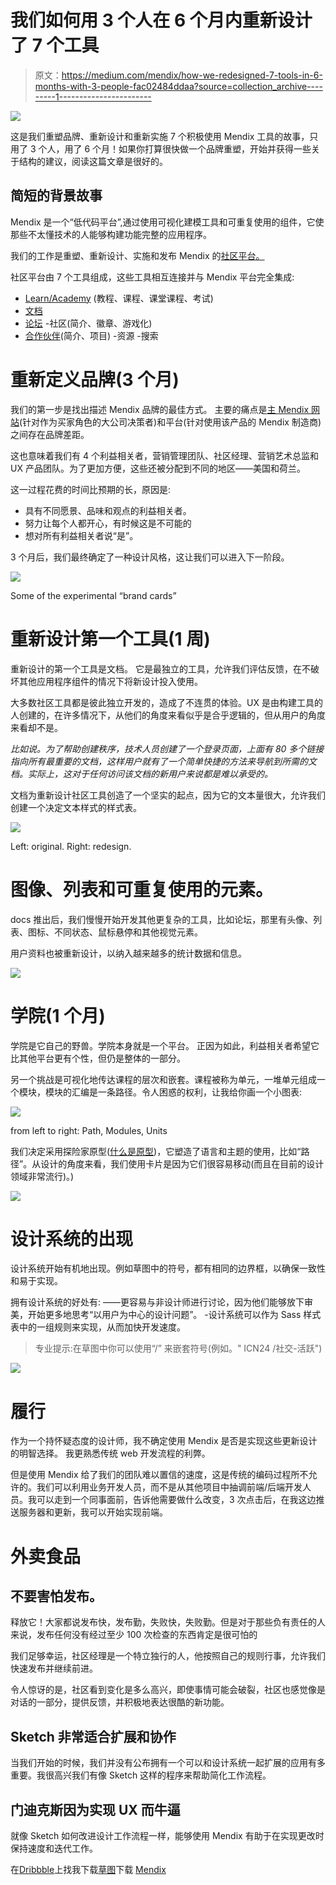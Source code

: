 # 我们如何用 3 个人在 6 个月内重新设计了 7 个工具

> 原文：<https://medium.com/mendix/how-we-redesigned-7-tools-in-6-months-with-3-people-fac02484ddaa?source=collection_archive---------1----------------------->

![](img/6d6edaed73baa487758d902a1a6896d3.png)

这是我们重塑品牌、重新设计和重新实施 7 个积极使用 Mendix 工具的故事，只用了 3 个人，用了 6 个月！如果你打算很快做一个品牌重塑，开始并获得一些关于结构的建议，阅读这篇文章是很好的。

## 简短的背景故事

Mendix 是一个“低代码平台”,通过使用可视化建模工具和可重复使用的组件，它使那些不太懂技术的人能够构建功能完整的应用程序。

我们的工作是重塑、重新设计、实施和发布 Mendix 的[社区平台。](https://developers.mendix.com/)

社区平台由 7 个工具组成，这些工具相互连接并与 Mendix 平台完全集成:

- [Learn/Academy](https://gettingstarted.mendixcloud.com/) (教程、课程、课堂课程、考试)
- [文档](https://docs.mendix.com/)
- [论坛](https://forum.mendix.com/index3.html)
-社区(简介、徽章、游戏化)
- [合作伙伴](https://www.mendix.com/solution-providers/)(简介、项目)
-资源
-搜索

# 重新定义品牌(3 个月)

我们的第一步是找出描述 Mendix 品牌的最佳方式。
主要的痛点是[主 Mendix 网站](http://www.mendix.com)(针对作为买家角色的大公司决策者)和平台(针对使用该产品的 Mendix 制造商)之间存在品牌差距。

这也意味着我们有 4 个利益相关者，营销管理团队、社区经理、营销艺术总监和 UX 产品团队。为了更加方便，这些还被分配到不同的地区——美国和荷兰。

这一过程花费的时间比预期的长，原因是:

*   具有不同愿景、品味和观点的利益相关者。
*   努力让每个人都开心，有时候这是不可能的
*   想对所有利益相关者说“是”。

3 个月后，我们最终确定了一种设计风格，这让我们可以进入下一阶段。

![](img/c368b6dce77b4002d440b6ff8d446151.png)

Some of the experimental “brand cards”

# 重新设计第一个工具(1 周)

重新设计的第一个工具是文档。
它是最独立的工具，允许我们评估反馈，在不破坏其他应用程序组件的情况下将新设计投入使用。

大多数社区工具都是彼此独立开发的，造成了不连贯的体验。UX 是由构建工具的人创建的，在许多情况下，从他们的角度来看似乎是合乎逻辑的，但从用户的角度来看却不是。

*比如说。为了帮助创建秩序，技术人员创建了一个登录页面，上面有 80 多个链接指向所有最重要的文档，这样用户就有了一个简单快捷的方法来导航到所需的文档。实际上，这对于任何访问该文档的新用户来说都是难以承受的。*

文档为重新设计社区工具创造了一个坚实的起点，因为它的文本量很大，允许我们创建一个决定文本样式的样式表。

![](img/842a7d241d5a41447f9398d7fd6d25a4.png)

Left: original. Right: redesign.

# 图像、列表和可重复使用的元素。

docs 推出后，我们慢慢开始开发其他更复杂的工具，比如论坛，那里有头像、列表、图标、不同状态、鼠标悬停和其他视觉元素。

用户资料也被重新设计，以纳入越来越多的统计数据和信息。

![](img/ae8f248763a44e310e26f8255d21b721.png)

# 学院(1 个月)

学院是它自己的野兽。学院本身就是一个平台。
正因为如此，利益相关者希望它比其他平台更有个性，但仍是整体的一部分。

另一个挑战是可视化地传达课程的层次和嵌套。课程被称为单元，一堆单元组成一个模块，模块的汇编是一条路径。令人困惑的权利，让我给你画一个小图表:

![](img/1057cdded2394177292c748fd6303711.png)

from left to right: Path, Modules, Units

我们决定采用探险家原型([什么是原型](https://www.culturetalk.com/explorer-archetype/))，它塑造了语言和主题的使用，比如“路径”。从设计的角度来看，我们使用卡片是因为它们很容易移动(而且在目前的设计领域非常流行)。)

![](img/4cd592a7b4c767f2677a7779d7279499.png)

# 设计系统的出现

设计系统开始有机地出现。例如草图中的符号，都有相同的边界框，以确保一致性和易于实现。

拥有设计系统的好处有:
——更容易与非设计师进行讨论，因为他们能够放下审美，开始更多地思考“以用户为中心的设计问题”。
-设计系统可以作为 Sass 样式表中的一组规则来实现，从而加快开发速度。

> 专业提示:在草图中你可以使用“/”
> 来嵌套符号(例如。" ICN24 /社交-活跃")

![](img/6025a6832acc3ef7644d7ea3bfc55ded.png)

# 履行

作为一个持怀疑态度的设计师，我不确定使用 Mendix 是否是实现这些更新设计的明智选择。
我更熟悉传统 web 开发流程的利弊。

但是使用 Mendix 给了我们的团队难以置信的速度，这是传统的编码过程所不允许的。我们可以利用业务开发人员，而不是从其他项目中抽调前端/后端开发人员。我可以走到一个同事面前，告诉他需要做什么改变，3 次点击后，在我这边推送服务器和更新，我可以开始实现前端。

# 外卖食品

## **不要害怕发布**。

释放它！大家都说发布快，发布勤，失败快，失败勤。但是对于那些负有责任的人来说，发布任何没有经过至少 100 次检查的东西肯定是很可怕的

我们足够幸运，社区经理是一个特立独行的人，他按照自己的规则行事，允许我们快速发布并继续前进。

令人惊讶的是，社区看到变化是多么高兴，即使事情可能会破裂，社区也感觉像是对话的一部分，提供反馈，并积极地表达很酷的新功能。

## **Sketch 非常适合扩展和协作**

当我们开始的时候，我们并没有公布拥有一个可以和设计系统一起扩展的应用有多重要。我很高兴我们有像 Sketch 这样的程序来帮助简化工作流程。

## **门迪克斯因为实现 UX 而牛逼**

就像 Sketch 如何改进设计工作流程一样，能够使用 Mendix 有助于在实现更改时保持速度和迭代工作。

在[Dribbble](https://dribbble.com/jasonteunissen)上找我下载[草图](https://www.sketchapp.com/)下载 [Mendix](https://www.mendix.com)